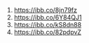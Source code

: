 1. https://ibb.co/8jn79fz
2. https://ibb.co/6Y84QJ1
3. https://ibb.co/kS8dn88
4. https://ibb.co/82pdpvZ
